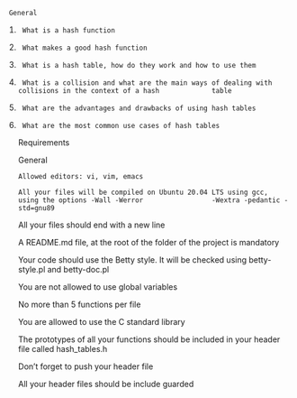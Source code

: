      General

 1.      What is a hash function
 
 2.      What makes a good hash function

 3.      What is a hash table, how do they work and how to use them

 4.      What is a collision and what are the main ways of dealing with collisions in the context of a hash             table

 5.      What are the advantages and drawbacks of using hash tables

 6.      What are the most common use cases of hash tables

   
     Requirements


     General

        Allowed editors: vi, vim, emacs

        All your files will be compiled on Ubuntu 20.04 LTS using gcc, using the options -Wall -Werror                 -Wextra -pedantic -std=gnu89

       All your files should end with a new line

       A README.md file, at the root of the folder of the project is mandatory

       Your code should use the Betty style. It will be checked using betty-style.pl and betty-doc.pl

       You are not allowed to use global variables

       No more than 5 functions per file

       You are allowed to use the C standard library

       The prototypes of all your functions should be included in your header file called hash_tables.h

       Don’t forget to push your header file

       All your header files should be include guarded
